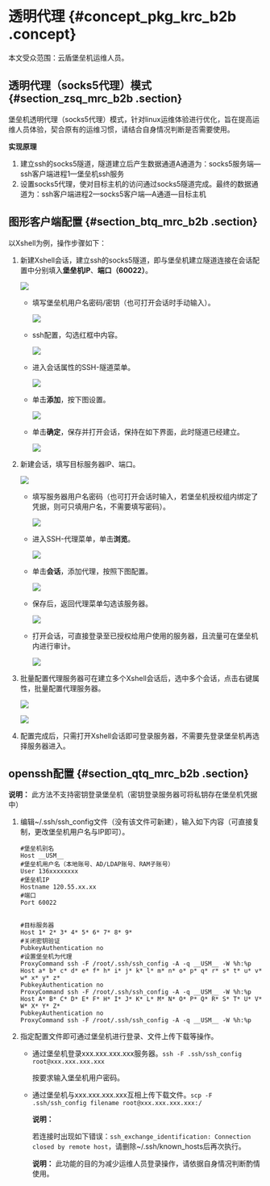 # 透明代理 {#concept_pkg_krc_b2b .concept}

本文受众范围：云盾堡垒机运维人员。

## 透明代理（socks5代理）模式 {#section_zsq_mrc_b2b .section}

堡垒机透明代理（socks5代理）模式，针对linux运维体验进行优化，旨在提高运维人员体验，契合原有的运维习惯，请结合自身情况判断是否需要使用。

**实现原理**

1.  建立ssh的socks5隧道，隧道建立后产生数据通道A通道为：socks5服务端—ssh客户端进程1—堡垒机ssh服务
2.  设置socks5代理，使对目标主机的访问通过socks5隧道完成。最终的数据通道为：ssh客户端进程2—socks5客户端—A通道—目标主机

## 图形客户端配置 {#section_btq_mrc_b2b .section}

以Xshell为例，操作步骤如下：

1.  新建Xshell会话，建立ssh的socks5隧道，即与堡垒机建立隧道连接在会话配置中分别填入**堡垒机IP**、**端口（60022）**。

    ![](http://static-aliyun-doc.oss-cn-hangzhou.aliyuncs.com/assets/img/12740/6019_zh-CN.png)

    -   填写堡垒机用户名密码/密钥（也可打开会话时手动输入）。

        ![](http://static-aliyun-doc.oss-cn-hangzhou.aliyuncs.com/assets/img/12740/6020_zh-CN.png)

    -   ssh配置，勾选红框中内容。

        ![](http://static-aliyun-doc.oss-cn-hangzhou.aliyuncs.com/assets/img/12740/6021_zh-CN.png)

    -   进入会话属性的SSH-隧道菜单。

        ![](http://static-aliyun-doc.oss-cn-hangzhou.aliyuncs.com/assets/img/12740/6022_zh-CN.png)

    -   单击**添加**，按下图设置。

        ![](http://static-aliyun-doc.oss-cn-hangzhou.aliyuncs.com/assets/img/12740/6023_zh-CN.png)

    -   单击**确定**，保存并打开会话，保持在如下界面，此时隧道已经建立。

        ![](http://static-aliyun-doc.oss-cn-hangzhou.aliyuncs.com/assets/img/12740/6024_zh-CN.png)

2.  新建会话，填写目标服务器IP、端口。

    ![](http://static-aliyun-doc.oss-cn-hangzhou.aliyuncs.com/assets/img/12740/6025_zh-CN.png)

    -   填写服务器用户名密码（也可打开会话时输入，若堡垒机授权组内绑定了凭据，则可只填用户名，不需要填写密码）。

        ![](http://static-aliyun-doc.oss-cn-hangzhou.aliyuncs.com/assets/img/12740/6026_zh-CN.png)

    -   进入SSH-代理菜单，单击**浏览**。

        ![](http://static-aliyun-doc.oss-cn-hangzhou.aliyuncs.com/assets/img/12740/6027_zh-CN.png)

    -   单击**会话**，添加代理，按照下图配置。

        ![](http://static-aliyun-doc.oss-cn-hangzhou.aliyuncs.com/assets/img/12740/6028_zh-CN.png)

    -   保存后，返回代理菜单勾选该服务器。

        ![](http://static-aliyun-doc.oss-cn-hangzhou.aliyuncs.com/assets/img/12740/6029_zh-CN.png)

    -   打开会话，可直接登录至已授权给用户使用的服务器，且流量可在堡垒机内进行审计。

        ![](http://static-aliyun-doc.oss-cn-hangzhou.aliyuncs.com/assets/img/12740/6030_zh-CN.png)

3.  批量配置代理服务器可在建立多个Xshell会话后，选中多个会话，点击右键属性，批量配置代理服务器。

    ![](http://static-aliyun-doc.oss-cn-hangzhou.aliyuncs.com/assets/img/12740/6031_zh-CN.png)

    ![](http://static-aliyun-doc.oss-cn-hangzhou.aliyuncs.com/assets/img/12740/6032_zh-CN.png)

4.  配置完成后，只需打开Xshell会话即可登录服务器，不需要先登录堡垒机再选择服务器进入。

## openssh配置 {#section_qtq_mrc_b2b .section}

**说明：** 此方法不支持密钥登录堡垒机（密钥登录服务器可将私钥存在堡垒机凭据中）

1.  编辑~/.ssh/ssh\_config文件（没有该文件可新建），输入如下内容（可直接复制，更改堡垒机用户名与IP即可）。

    ```
    #堡垒机别名 
    Host __USM__ 
    #堡垒机用户名（本地账号、AD/LDAP账号、RAM子账号） 
    User 136xxxxxxxx 
    #堡垒机IP 
    Hostname 120.55.xx.xx 
    #端口 
    Port 60022 
    
    
    #目标服务器 
    Host 1* 2* 3* 4* 5* 6* 7* 8* 9* 
    #关闭密钥验证 
    PubkeyAuthentication no 
    #设置堡垒机为代理 
    ProxyCommand ssh -F /root/.ssh/ssh_config -A -q __USM__ -W %h:%p 
    Host a* b* c* d* e* f* h* i* j* k* l* m* n* o* p* q* r* s* t* u* v* w* x* y* z* 
    PubkeyAuthentication no 
    ProxyCommand ssh -F /root/.ssh/ssh_config -A -q __USM__ -W %h:%p 
    Host A* B* C* D* E* F* H* I* J* K* L* M* N* O* P* Q* R* S* T* U* V* W* X* Y* Z* 
    PubkeyAuthentication no 
    ProxyCommand ssh -F /root/.ssh/ssh_config -A -q __USM__ -W %h:%p
    ```

2.  指定配置文件即可通过堡垒机进行登录、文件上传下载等操作。
    -   通过堡垒机登录xxx.xxx.xxx.xxx服务器。`ssh -F .ssh/ssh_config root@xxx.xxx.xxx.xxx`

        按要求输入堡垒机用户密码。

    -   通过堡垒机与xxx.xxx.xxx.xxx互相上传下载文件。`scp -F .ssh/ssh_config filename root@xxx.xxx.xxx.xxx:/`

        **说明：** 

        若连接时出现如下错误：`ssh_exchange_identification: Connection closed by remote host`，请删除~/.ssh/known\_hosts后再次执行。

        **说明：** 此功能的目的为减少运维人员登录操作，请依据自身情况判断酌情使用。


